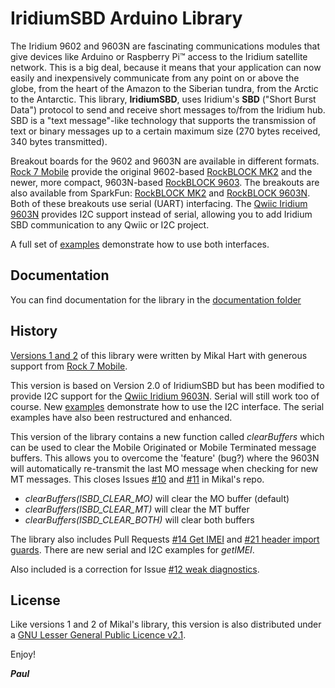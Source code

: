 # IridiumSBD Arduino Library

The Iridium 9602 and 9603N are fascinating communications modules that give devices like Arduino or Raspberry Pi&trade; access to the Iridium satellite network.
This is a big deal, because it means that your application can now easily and inexpensively communicate from any point on or above the globe,
from the heart of the Amazon to the Siberian tundra, from the Arctic to the Antarctic.
This library, **IridiumSBD**, uses Iridium's **SBD** ("Short Burst Data") protocol to send and receive short messages to/from the Iridium hub.
SBD is a "text message"-like technology that supports the transmission of text or binary messages up to a certain maximum size (270 bytes received, 340 bytes transmitted).

Breakout boards for the 9602 and 9603N are available in different formats. [Rock 7 Mobile](http://rock7mobile.com) provide the original 9602-based
[RockBLOCK MK2](http://www.rock7mobile.com/products-rockblock) and the newer, more compact, 9603N-based [RockBLOCK 9603](http://www.rock7mobile.com/products-rockblock-9603). 
The breakouts are also available from SparkFun: [RockBLOCK MK2](https://www.sparkfun.com/products/13745) and [RockBLOCK 9603N](https://www.sparkfun.com/products/14498).
Both of these breakouts use serial (UART) interfacing. The [Qwiic Iridium 9603N](https://github.com/PaulZC/Qwiic_Iridium_9603N) provides I2C support instead of serial,
allowing you to add Iridium SBD communication to any Qwiic or I2C project.

A full set of [examples](https://github.com/PaulZC/IridiumSBD/tree/master/examples) demonstrate how to use both interfaces.

## Documentation

You can find documentation for the library in the [documentation folder](https://github.com/PaulZC/IridiumSBD/tree/master/documentation)

## History

[Versions 1 and 2](https://github.com/mikalhart/IridiumSBD) of this library were written by Mikal Hart with generous support from [Rock 7 Mobile](http://rock7mobile.com).

This version is based on Version 2.0 of IridiumSBD but has been modified to provide I2C support for the [Qwiic Iridium 9603N](https://github.com/PaulZC/Qwiic_Iridium_9603N).
Serial will still work too of course. New [examples](https://github.com/PaulZC/IridiumSBD/tree/master/examples) demonstrate how to use the I2C interface. The serial examples
have also been restructured and enhanced.

This version of the library contains a new function called _clearBuffers_ which can be used to clear the Mobile Originated or Mobile Terminated message buffers.
This allows you to overcome the 'feature' (bug?) where the 9603N will automatically re-transmit the last MO message when checking for new MT messages.
This closes Issues [#10](https://github.com/mikalhart/IridiumSBD/issues/10) and [#11](https://github.com/mikalhart/IridiumSBD/issues/11) in Mikal's repo.

- _clearBuffers(ISBD_CLEAR_MO)_ will clear the MO buffer (default)
- _clearBuffers(ISBD_CLEAR_MT)_ will clear the MT buffer
- _clearBuffers(ISBD_CLEAR_BOTH)_ will clear both buffers

The library also includes Pull Requests [#14 Get IMEI](https://github.com/mikalhart/IridiumSBD/pull/14) and [#21 header import guards](https://github.com/mikalhart/IridiumSBD/pull/21).
There are new serial and I2C examples for _getIMEI_.

Also included is a correction for Issue [#12 weak diagnostics](https://github.com/mikalhart/IridiumSBD/issues/12).

## License

Like versions 1 and 2 of Mikal's library, this version is also distributed under a
[GNU Lesser General Public Licence v2.1](https://github.com/PaulZC/IridiumSBD/blob/master/LICENSE.md).

Enjoy!

**_Paul_**
